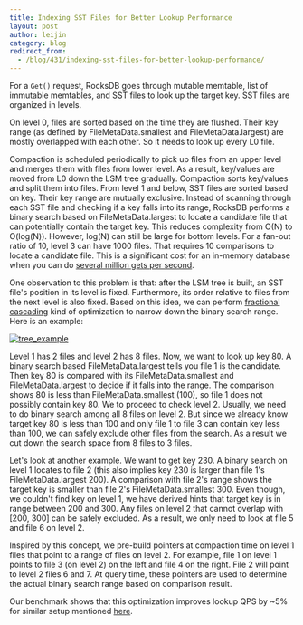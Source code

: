 ```yaml
---
title: Indexing SST Files for Better Lookup Performance
layout: post
author: leijin
category: blog
redirect_from:
  - /blog/431/indexing-sst-files-for-better-lookup-performance/
---
```


For a `Get()` request, RocksDB goes through mutable memtable, list of immutable memtables, and SST files to look up the target key. SST files are organized in levels.

On level 0, files are sorted based on the time they are flushed. Their key range (as defined by FileMetaData.smallest and FileMetaData.largest) are mostly overlapped with each other. So it needs to look up every L0 file.

<!--truncate-->

Compaction is scheduled periodically to pick up files from an upper level and merges them with files from lower level. As a result, key/values are moved from L0 down the LSM tree gradually. Compaction sorts key/values and split them into files. From level 1 and below, SST files are sorted based on key. Their key range are mutually exclusive. Instead of scanning through each SST file and checking if a key falls into its range, RocksDB performs a binary search based on FileMetaData.largest to locate a candidate file that can potentially contain the target key. This reduces complexity from O(N) to O(log(N)). However, log(N) can still be large for bottom levels. For a fan-out ratio of 10, level 3 can have 1000 files. That requires 10 comparisons to locate a candidate file. This is a significant cost for an in-memory database when you can do [several million gets per second](https://github.com/facebook/rocksdb/wiki/RocksDB-In-Memory-Workload-Performance-Benchmarks).

One observation to this problem is that: after the LSM tree is built, an SST file's position in its level is fixed. Furthermore, its order relative to files from the next level is also fixed. Based on this idea, we can perform [fractional cascading](http://en.wikipedia.org/wiki/Fractional_cascading) kind of optimization to narrow down the binary search range. Here is an example:

[![tree_example](/static/images/tree_example1.png)](/static/images/tree_example1.png)

Level 1 has 2 files and level 2 has 8 files. Now, we want to look up key 80. A binary search based FileMetaData.largest tells you file 1 is the candidate. Then key 80 is compared with its FileMetaData.smallest and FileMetaData.largest to decide if it falls into the range. The comparison shows 80 is less than FileMetaData.smallest (100), so file 1 does not possibly contain key 80. We to proceed to check level 2. Usually, we need to do binary search among all 8 files on level 2. But since we already know target key 80 is less than 100 and only file 1 to file 3 can contain key less than 100, we can safely exclude other files from the search. As a result we cut down the search space from 8 files to 3 files.

Let's look at another example. We want to get key 230. A binary search on level 1 locates to file 2 (this also implies key 230 is larger than file 1's FileMetaData.largest 200). A comparison with file 2's range shows the target key is smaller than file 2's FileMetaData.smallest 300. Even though, we couldn't find key on level 1, we have derived hints that target key is in range between 200 and 300. Any files on level 2 that cannot overlap with [200, 300] can be safely excluded. As a result, we only need to look at file 5 and file 6 on level 2.

Inspired by this concept, we pre-build pointers at compaction time on level 1 files that point to a range of files on level 2. For example, file 1 on level 1 points to file 3 (on level 2) on the left and file 4 on the right. File 2 will point to level 2 files 6 and 7. At query time, these pointers are used to determine the actual binary search range based on comparison result.

Our benchmark shows that this optimization improves lookup QPS by ~5% for similar setup mentioned [here](https://github.com/facebook/rocksdb/wiki/RocksDB-In-Memory-Workload-Performance-Benchmarks).
